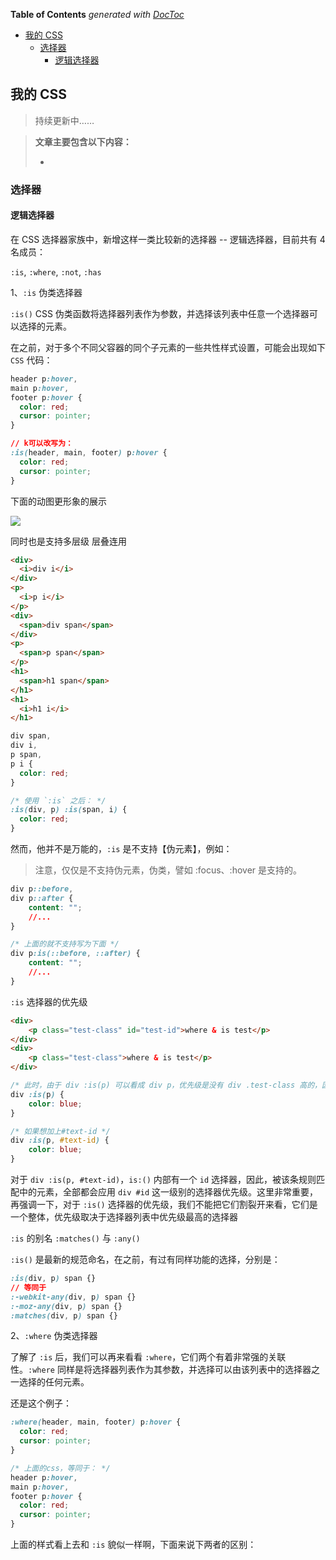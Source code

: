 <!--
 * @Author: Lby
 * @Date: 2022-05-30 21:01:45
 * @LastEditors: lby
 * @LastEditTime: 2022-05-30 21:07:04
 * @FilePath: /Knowledge-Map/CSS/css.md
 * @Description: 
 * 
 * Copyright (c) 2022 by lby, All Rights Reserved. 
-->
<!-- START doctoc generated TOC please keep comment here to allow auto update -->
<!-- DON'T EDIT THIS SECTION, INSTEAD RE-RUN doctoc TO UPDATE -->
**Table of Contents**  *generated with [DocToc](https://github.com/thlorenz/doctoc)*

- [我的 CSS](#%E6%88%91%E7%9A%84-css)
  - [选择器](#%E9%80%89%E6%8B%A9%E5%99%A8)
    - [逻辑选择器](#%E9%80%BB%E8%BE%91%E9%80%89%E6%8B%A9%E5%99%A8)
<!-- END doctoc generated TOC please keep comment here to allow auto update -->
## 我的 CSS

> 持续更新中……

> **文章主要包含以下内容：**
>
> -

### 选择器

#### 逻辑选择器

在 CSS 选择器家族中，新增这样一类比较新的选择器 -- 逻辑选择器，目前共有 4 名成员：

`:is`, `:where`, `:not`, `:has`

1、`:is` 伪类选择器

`:is()` CSS 伪类函数将选择器列表作为参数，并选择该列表中任意一个选择器可以选择的元素。

在之前，对于多个不同父容器的同个子元素的一些共性样式设置，可能会出现如下 `CSS` 代码：

```css
header p:hover,
main p:hover,
footer p:hover {
  color: red;
  cursor: pointer;
}

// k可以改写为：
:is(header, main, footer) p:hover {
  color: red;
  cursor: pointer;
}
```

下面的动图更形象的展示

![](https://mmbiz.qpic.cn/mmbiz_gif/SMw0rcHsoNIw1PBAKps0oNC3cyRY9NTQ2XZFZDicpXmsIKKG0lqDUY5ico31o4q8kxwbjHMp76hbkxqJoKZCfl5g/640?wx_fmt=gif&wxfrom=5&wx_lazy=1)

同时也是支持多层级 层叠连用

```html
<div>
  <i>div i</i>
</div>
<p>
  <i>p i</i>
</p>
<div>
  <span>div span</span>
</div>
<p>
  <span>p span</span>
</p>
<h1>
  <span>h1 span</span>
</h1>
<h1>
  <i>h1 i</i>
</h1>
```

```css
div span,
div i,
p span,
p i {
  color: red;
}

/* 使用 `:is` 之后： */
:is(div, p) :is(span, i) {
  color: red;
}
```


然而，他并不是万能的，`:is` 是不支持【伪元素】，例如：

> 注意，仅仅是不支持伪元素，伪类，譬如 :focus、:hover 是支持的。

```css
div p::before,
div p::after {
    content: "";
    //...
}

/* 上面的就不支持写为下面 */
div p:is(::before, ::after) {
    content: "";
    //...
}
```

`:is` 选择器的优先级

```html
<div>
    <p class="test-class" id="test-id">where & is test</p>
</div>
<div>
    <p class="test-class">where & is test</p>
</div>

```

```css
/* 此时，由于 div :is(p) 可以看成 div p，优先级是没有 div .test-class 高的，因此，被选中的文本的颜色是不会发生变化的。 */
div :is(p) {
    color: blue;
}

/* 如果想加上#text-id */
div :is(p, #text-id) {
    color: blue;
}
```

对于 `div :is(p, #text-id)`，`is:()` 内部有一个 `id` 选择器，因此，被该条规则匹配中的元素，全部都会应用 `div #id` 这一级别的选择器优先级。这里非常重要，再强调一下，对于 `:is()` 选择器的优先级，我们不能把它们割裂开来看，它们是一个整体，优先级取决于选择器列表中优先级最高的选择器


`:is` 的别名 `:matches()` 与 `:any()`

`:is()` 是最新的规范命名，在之前，有过有同样功能的选择，分别是：

```css
:is(div, p) span {}
// 等同于
:-webkit-any(div, p) span {}
:-moz-any(div, p) span {}
:matches(div, p) span {}
```


2、`:where` 伪类选择器

了解了 `:is` 后，我们可以再来看看 `:where`，它们两个有着非常强的关联性。`:where` 同样是将选择器列表作为其参数，并选择可以由该列表中的选择器之一选择的任何元素。

还是这个例子：

```css
:where(header, main, footer) p:hover {
  color: red;
  cursor: pointer;
}

/* 上面的css，等同于： */
header p:hover,
main p:hover,
footer p:hover {
  color: red;
  cursor: pointer;
}
```
上面的样式看上去和 `:is` 貌似一样啊，下面来说下两者的区别：

